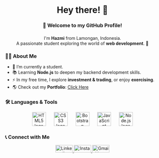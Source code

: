 <h1 align="center">Hey there! 👋</h1>

###

<h3 align="center">🚀 Welcome to my GitHub Profile!</h3>

###

<p align="center">
  I'm <b>Hazmi</b> from Lamongan, Indonesia. <br>
  A passionate student exploring the world of <b>web development</b>. 🚀
</p>

###

<h3 align="left">👨‍💻 About Me</h3>

- 🔭 I’m currently a student.  
- 📚 Learning **Node.js** to deepen my backend development skills.  
- ⚡ In my free time, I explore **investment & trading**, or enjoy **exercising**.  
- 🌎 Check out my **Portfolio**: <a href="https://nextgithub90.github.io/portofolio/" target="_blank">Click Here</a>  

###

<h3 align="left">🛠 Languages & Tools</h3>

<div align="center">
  <img src="https://cdn.jsdelivr.net/gh/devicons/devicon/icons/html5/html5-original.svg" height="45" alt="HTML5 logo"  />
  <img width="18" />
  <img src="https://cdn.jsdelivr.net/gh/devicons/devicon/icons/css3/css3-original.svg" height="45" alt="CSS3 logo"  />
  <img width="18" />
  <img src="https://cdn.jsdelivr.net/gh/devicons/devicon/icons/bootstrap/bootstrap-original.svg" height="45" alt="Bootstrap logo"  />
  <img width="18" />
  <img src="https://cdn.jsdelivr.net/gh/devicons/devicon/icons/javascript/javascript-original.svg" height="45" alt="JavaScript logo"  />
  <img width="18" />
  <img src="https://cdn.jsdelivr.net/gh/devicons/devicon/icons/nodejs/nodejs-original.svg" height="45" alt="Node.js logo"  />
</div>

###

<h3 align="left">📞 Connect with Me</h3>

<div align="center">
  <a href="https://www.linkedin.com/in/hyper-code-69027a293/" target="_blank">
    <img src="https://raw.githubusercontent.com/maurodesouza/profile-readme-generator/master/src/assets/icons/social/linkedin/default.svg" width="56" height="24" alt="LinkedIn logo" />
  </a>
  <a href="https://www.instagram.com/zamzzjk/" target="_blank">
    <img src="https://raw.githubusercontent.com/maurodesouza/profile-readme-generator/master/src/assets/icons/social/instagram/default.svg" width="56" height="24" alt="Instagram logo" />
  </a>
  <a href="mailto:aldiartuda@gmail.com" target="_blank">
    <img src="https://raw.githubusercontent.com/maurodesouza/profile-readme-generator/master/src/assets/icons/social/gmail/default.svg" width="56" height="24" alt="Gmail logo" />
  </a>
</div>

###


